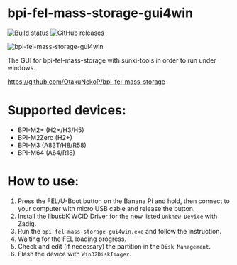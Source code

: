 # bpi-fel-mass-storage-gui4win

[![Build status](https://ci.appveyor.com/api/projects/status/co914wbc2bacr02y?svg=true)](https://ci.appveyor.com/project/OtakuNekoP/bpi-fel-mass-storage-gui4win)
[![GitHub releases](https://img.shields.io/github/downloads/OtakuNekoP/bpi-fel-mass-storage-gui4win/total)](https://github.com/OtakuNekoP/bpi-fel-mass-storage-gui4win/releases)

![bpi-fel-mass-storage-gui4win](https://img.nyamoe.com/images/2019/02/17/20190217092608.png)

The GUI for bpi-fel-mass-storage with sunxi-tools in order to run under windows.

https://github.com/OtakuNekoP/bpi-fel-mass-storage

# Supported devices:

+ BPI-M2+ (H2+/H3/H5) 
+ BPI-M2Zero (H2+)
+ BPI-M3 (A83T/H8/R58) 
+ BPI-M64 (A64/R18)


# How to use:

1. Press the FEL/U-Boot button on the Banana Pi and hold, then connect to your computer with micro USB cable and release the button.
2. Install the libusbK WCID Driver for the new listed `Unknow Device` with Zadig.
3. Run the `bpi-fel-mass-storage-gui4win.exe` and follow the instruction.
4. Waiting for the FEL loading progress.
5. Check and edit (if necessary) the partition in the `Disk Management`.
6. Flash the device with `Win32DiskImager`.
